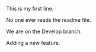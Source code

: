 This is my first line.

No one ever reads the readme file.

We are on the Develop branch.

Adding a new feature.